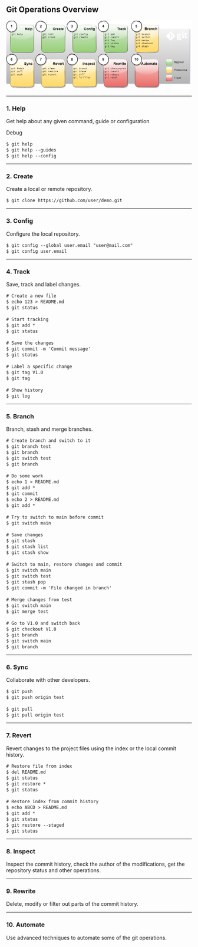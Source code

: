 ## Git Operations Overview

![Git Dataflow](../Assets/images/git-ops-overview.png)

-------------------------------------------------------------------------------
### 1. Help
Get help about any given command, guide or configuration 

Debug

```shell
$ git help
$ git help --guides
$ git help --config
```
-------------------------------------------------------------------------------
### 2. Create
Create a local or remote repository.

```shell
$ git clone https://github.com/user/demo.git
```
-------------------------------------------------------------------------------
### 3. Config
Configure the local repository.

```shell
$ git config --global user.email "user@mail.com"
$ git config user.email
```

-------------------------------------------------------------------------------
### 4. Track
Save, track and label changes.

```shell
# Create a new file
$ echo 123 > README.md
$ git status

# Start tracking
$ git add *
$ git status

# Save the changes
$ git commit -m 'Commit message'
$ git status

# Label a specific change
$ git tag V1.0
$ git tag

# Show history
$ git log
```

-------------------------------------------------------------------------------
### 5. Branch
Branch, stash and merge branches.

```shell
# Create branch and switch to it
$ git branch test
$ git branch
$ git switch test
$ git branch

# Do some work
$ echo 1 > README.md
$ git add *
$ git commit
$ echo 2 > README.md
$ git add *

# Try to switch to main before commit
$ git switch main

# Save changes
$ git stash
$ git stash list
$ git stash show

# Switch to main, restore changes and commit
$ git switch main
$ git switch test
$ git stash pop
$ git commit -m 'File changed in branch'

# Merge changes from test
$ git switch main
$ git merge test

# Go to V1.0 and switch back
$ git checkout V1.0
$ git branch
$ git switch main
$ git branch
```

-------------------------------------------------------------------------------
### 6. Sync
Collaborate with other developers.

```shell
$ git push
$ git push origin test

$ git pull
$ git pull origin test
```

-------------------------------------------------------------------------------
### 7. Revert
Revert changes to the project files using the index or the local commit history.

```shell
# Restore file from index
$ del README.md
$ git status
$ git restore *
$ git status

# Restore index from commit history
$ echo ABCD > README.md
$ git add *
$ git status
$ git restore --staged
$ git status
```
-------------------------------------------------------------------------------
### 8. Inspect
Inspect the commit history, check the author of the modifications, get the 
repository status and other operations.

-------------------------------------------------------------------------------
### 9. Rewrite
Delete, modify or filter out parts of the commit history.

-------------------------------------------------------------------------------
### 10. Automate
Use advanced techniques to automate some of the git operations.

